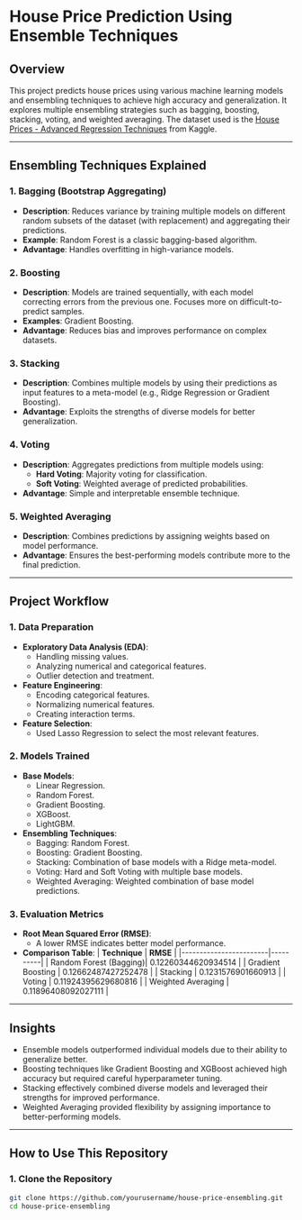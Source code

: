 # **House Price Prediction Using Ensemble Techniques**

## **Overview**
This project predicts house prices using various machine learning models and ensembling techniques to achieve high accuracy and generalization. It explores multiple ensembling strategies such as bagging, boosting, stacking, voting, and weighted averaging. The dataset used is the [House Prices - Advanced Regression Techniques](https://www.kaggle.com/c/house-prices-advanced-regression-techniques) from Kaggle.

---

## **Ensembling Techniques Explained**

### 1. **Bagging (Bootstrap Aggregating)**
   - **Description**: Reduces variance by training multiple models on different random subsets of the dataset (with replacement) and aggregating their predictions.
   - **Example**: Random Forest is a classic bagging-based algorithm.
   - **Advantage**: Handles overfitting in high-variance models.

### 2. **Boosting**
   - **Description**: Models are trained sequentially, with each model correcting errors from the previous one. Focuses more on difficult-to-predict samples.
   - **Examples**: Gradient Boosting.
   - **Advantage**: Reduces bias and improves performance on complex datasets.

### 3. **Stacking**
   - **Description**: Combines multiple models by using their predictions as input features to a meta-model (e.g., Ridge Regression or Gradient Boosting).
   - **Advantage**: Exploits the strengths of diverse models for better generalization.

### 4. **Voting**
   - **Description**: Aggregates predictions from multiple models using:
     - **Hard Voting**: Majority voting for classification.
     - **Soft Voting**: Weighted average of predicted probabilities.
   - **Advantage**: Simple and interpretable ensemble technique.

### 5. **Weighted Averaging**
   - **Description**: Combines predictions by assigning weights based on model performance.
   - **Advantage**: Ensures the best-performing models contribute more to the final prediction.

---

## **Project Workflow**

### **1. Data Preparation**
- **Exploratory Data Analysis (EDA)**:
  - Handling missing values.
  - Analyzing numerical and categorical features.
  - Outlier detection and treatment.
- **Feature Engineering**:
  - Encoding categorical features.
  - Normalizing numerical features.
  - Creating interaction terms.
- **Feature Selection**:
  - Used Lasso Regression to select the most relevant features.

### **2. Models Trained**
- **Base Models**:
  - Linear Regression.
  - Random Forest.
  - Gradient Boosting.
  - XGBoost.
  - LightGBM.
- **Ensembling Techniques**:
  - Bagging: Random Forest.
  - Boosting: Gradient Boosting.
  - Stacking: Combination of base models with a Ridge meta-model.
  - Voting: Hard and Soft Voting with multiple base models.
  - Weighted Averaging: Weighted combination of base model predictions.

### **3. Evaluation Metrics**
- **Root Mean Squared Error (RMSE)**:
  - A lower RMSE indicates better model performance.
- **Comparison Table**:
  | **Technique**         | **RMSE** |
  |------------------------|----------|
  | Random Forest (Bagging)|    0.12260344620934514      |
  | Gradient Boosting      |    0.12662487427252478      |
  | Stacking               |    0.1231576901660913       |
  | Voting                 |    0.11924395629680816      |
  | Weighted Averaging     |    0.11896408092027111      |

---

## **Insights**
- Ensemble models outperformed individual models due to their ability to generalize better.
- Boosting techniques like Gradient Boosting and XGBoost achieved high accuracy but required careful hyperparameter tuning.
- Stacking effectively combined diverse models and leveraged their strengths for improved performance.
- Weighted Averaging provided flexibility by assigning importance to better-performing models.

---

## **How to Use This Repository**

### **1. Clone the Repository**
```bash
git clone https://github.com/yourusername/house-price-ensembling.git
cd house-price-ensembling
